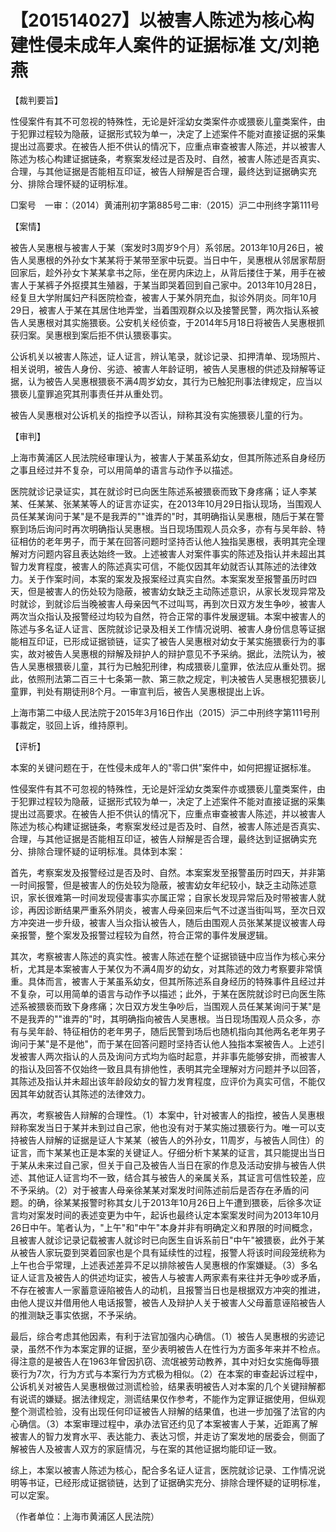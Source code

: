 # 【201514027】以被害人陈述为核心构建性侵未成年人案件的证据标准 文/刘艳燕

【裁判要旨】

性侵案件有其不可忽视的特殊性，无论是奸淫幼女类案件亦或猥亵儿童类案件，由于犯罪过程较为隐蔽，证据形式较为单一，决定了上述案件不能对直接证据的采集提出过高要求。在被告人拒不供认的情况下，应重点审查被害人陈述，并以被害人陈述为核心构建证据链条，考察案发经过是否及时、自然，被害人陈述是否真实、合理，与其他证据是否能相互印证，被告人辩解是否合理，最终达到证据确实充分、排除合理怀疑的证明标准。

□案号　一审：（2014）黄浦刑初字第885号二审:（2015）沪二中刑终字第111号

【案情】

被告人吴惠根与被害人于某（案发时3周岁9个月）系邻居。2013年10月26日，被告人吴惠根的外孙女卞某某将于某带至家中玩耍。当日中午，吴惠根从邻居家帮厨回家后，趁外孙女卞某某拿书之际，坐在房内床边上，从背后搂住于某，用手在被害人于某裤子外抠摸其生殖器，于某当即哭着回到自己家中。2013年10月28日，经复旦大学附属妇产科医院检查，被害人于某外阴充血，拟诊外阴炎。同年10月29日，被害人于某在其居住地弄堂，当着围观群众以及接警民警，两次指认系被告人吴惠根对其实施猥亵。公安机关经侦查，于2014年5月18日将被告人吴惠根抓获归案。吴惠根到案后拒不供认猥亵事实。

公诉机关以被害人陈述，证人证言，辨认笔录，就诊记录、扣押清单、现场照片、相关说明，被告人身份、劣迹、被害人年龄证明，被告人吴惠根的供述及辩解等证据，认为被告人吴惠根猥亵不满4周岁幼女，其行为已触犯刑事法律规定，应当以猥亵儿童罪追究其刑事责任并从重处罚。

被告人吴惠根对公诉机关的指控予以否认，辩称其没有实施猥亵儿童的行为。

【审判】

上海市黄浦区人民法院经审理认为，被害人于某虽系幼女，但其所陈述系自身经历之事且经过并不复杂，可以用简单的语言与动作予以描述。

医院就诊记录证实，其在就诊时已向医生陈述系被猥亵而致下身疼痛；证人李某某、任某某、张某某等人的证言亦证实，在2013年10月29日指认现场，当围观人员任某某询问于某"是不是我弄的""谁弄的"时，其明确指认吴惠根，随后于某在警察到场后询问时再次明确指认吴惠根。当日现场围观人员众多，亦有与吴年龄、特征相仿的老年男子，而于某在回答问题时坚持否认他人独指吴惠根，表明其完全理解对方问题内容且表达始终一致。上述被害人对案件事实的陈述及指认并未超出其智力发育程度，被害人的陈述真实可信，不能仅因其年幼就否认其陈述的法律效力。关于作案时间，本案的案发及报案经过真实自然。本案案发至报警虽历时四天，但是被害人的伤处较为隐蔽，被害幼女缺乏主动陈述意识，从家长发现异常及时就诊，到就诊后当晚被害人母亲因气不过叫骂，再到次日双方发生争吵，被害人两次当众指认及报警经过均较为自然，符合正常的事件发展逻辑。本案中被害人的陈述与多名证人证言、医院就诊记录及相关工作情况说明、被害人身份信息等证据能相互印证，已形成证据锁链，证实了被告人吴惠根对幼女于某实施猥亵行为的事实，故对被告人吴惠根的辩解及辩护人的辩护意见不予采纳。据此，法院认为，被告人吴惠根猥亵儿童，其行为已触犯刑律，构成猥亵儿童罪，依法应从重处罚。据此，依照刑法第二百三十七条第一款、第三款之规定，判决被告人吴惠根犯猥亵儿童罪，判处有期徒刑8个月。一审宣判后，被告人吴惠根提出上诉。

上海市第二中级人民法院于2015年3月16日作出（2015）沪二中刑终字第111号刑事裁定，驳回上诉，维持原判。

【评析】

本案的关键问题在于，在性侵未成年人的"零口供"案件中，如何把握证据标准。

性侵案件有其不可忽视的特殊性，无论是奸淫幼女类案件亦或猥亵儿童类案件，由于犯罪过程较为隐蔽，证据形式较为单一，决定了上述案件不能对直接证据的采集提出过高要求。在被告人拒不供认的情况下，应重点审查被害人陈述，并以被害人陈述为核心构建证据链条，考察案发经过是否及时、自然，被害人陈述是否真实、合理，与其他证据是否能相互印证，被告人辩解是否合理，最终达到证据确实充分、排除合理怀疑的证明标准。具体到本案：

首先，考察案发及报警经过是否及时、自然。本案案发至报警虽历时四天，并非第一时间报警，但是被害人的伤处较为隐蔽，被害幼女年纪较小，缺乏主动陈述意识，家长很难第一时间发现侵害事实亦属正常；自家长发现异常后及时带被害人就诊，再因诊断结果严重系外阴炎，被害人母亲回来后气不过遂当街叫骂，至次日双方冲突进一步升级，被害人当众指认被告人，随后由围观人员张某某提议被害人母亲报警，整个案发及报警过程较为自然，符合正常的事件发展逻辑。

其次，考察被害人陈述的真实性。被害人陈述在整个证据锁链中应当作为核心来分析，尤其是本案被害人于某仅为不满4周岁的幼女，对其陈述的效力考察要非常慎重。具体而言，被害人于某虽系幼女，但其所陈述系自身经历的特殊事件且经过并不复杂，可以用简单的语言与动作予以描述；此外，于某在医院就诊时已向医生陈述系被猥亵而致下身疼痛；次日双方发生争吵后，当围观人员任某某询问于某"是不是我弄的""谁弄的"时，其明确指向被告人吴惠根。当日现场围观人员众多，亦有与吴年龄、特征相仿的老年男子，随后民警到场后也随机指向其他两名老年男子询问于某"是不是他"，而于某在回答问题时坚持否认他人独指本案被告人。上述引发被害人两次指认的人员及询问方式均为临时起意，并非事先能够安排，而被害人的指认及回答不仅始终一致且具有排他性，表明其完全理解对方问题并予以回答，其陈述及指认并未超出该年龄段幼女的智力发育程度，应评价为真实可信，不能仅因其年幼就否认其陈述的法律效力。

再次，考察被告人辩解的合理性。（1）本案中，针对被害人的指控，被告人吴惠根辩称案发当日于某并未到过自己家，他也没有对于某实施过猥亵行为。唯一可以支持被告人辩解的证据是证人卞某某（被告人的外孙女，11周岁，与被告人同住）的证言，而卞某某也正是本案的关键证人。仔细分析卞某某的证言，其只能提出当日于某从未来过自己家，但关于自己及被告人当日在家的作息及活动安排与被告人供述、其他证人证言均不一致，结合其与被告人的亲属关系，其证言可信性较差，应不予采纳。（2）对于被害人母亲徐某某对案发时间陈述前后是否存在矛盾的问题。的确，徐某某报警时称其女儿于2013年10月26日上午遭到猥亵，后徐多次证言均对案发时间的表述变更为中午，起诉也最终认定本案案发时间为2013年10月26日中午。笔者认为，"上午"和"中午"本身并非有明确定义和界限的时间概念，且被害人就诊记录记载被害人就诊时已向医生自诉系前日"中午"被猥亵，此外于某从被告人家玩耍到哭着回家也是个具有延续性的过程，报警人将该时间段笼统称为上午也合乎常理，上述表述差异不足以排除被告人吴惠根的作案嫌疑。（3）多名证人证言及被告人的供述均证实，被告人与被害人两家素有来往并无争吵或矛盾，不存在被害人一家蓄意诬陷被告人的动机，且报警当日也是根据双方冲突的推进，由他人提议并借用他人电话报警，被告人及辩护人关于被害人父母蓄意诬陷被告人的推测缺乏事实依据，不予采纳。

最后，综合考虑其他因素，有利于法官加强内心确信。（1）被告人吴惠根的劣迹记录，虽然不作为本案定罪的证据，至少表明被告人在性行为方面多年来并不检点。得注意的是被告人在1963年曾因扒窃、流氓被劳动教养，其中对妇女实施侮辱猥亵行为7次，行为方式与本案行为方式极为相似。（2）在本案的审查起诉过程中，公诉机关对被告人吴惠根做过测谎检验，结果表明被告人对本案的几个关键辩解都有说谎的嫌疑。据法律规定，测谎结果仅作参考，不能作为定罪证据使用，但纵观整个测谎检验，没有出现任何印证被告人辩解的结果值，也进一步加强了法官的内心确信。（3）本案审理过程中，承办法官还约见了本案被害人于某，近距离了解被害人的智力发育水平、表达能力、表达习惯，并走访了案发地的居委会，侧面了解被告人及被害人双方的家庭情况，与在案的其他证据均能印证一致。

综上，本案以被害人陈述为核心，配合多名证人证言，医院就诊记录、工作情况说明等书证，已经形成证据锁链，达到了证据确实充分、排除合理怀疑的证明标准，可以定案。

（作者单位：上海市黄浦区人民法院）